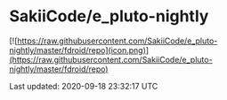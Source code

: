 
# SakiiCode/e_pluto-nightly

[![https://raw.githubusercontent.com/SakiiCode/e_pluto-nightly/master/fdroid/repo](icon.png)](https://raw.githubusercontent.com/SakiiCode/e_pluto-nightly/master/fdroid/repo)

Last updated: 2020-09-18 23:32:17 UTC